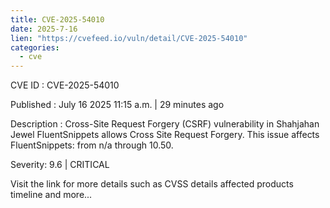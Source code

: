 ```yaml
--- 
title: CVE-2025-54010
date: 2025-7-16
lien: "https://cvefeed.io/vuln/detail/CVE-2025-54010"
categories:
  - cve
---
```


CVE ID : CVE-2025-54010

Published :  July 16
2025
11:15 a.m. | 29 minutes ago

Description : Cross-Site Request Forgery (CSRF) vulnerability in Shahjahan Jewel FluentSnippets allows Cross Site Request Forgery. This issue affects FluentSnippets: from n/a through 10.50.

Severity: 9.6 | CRITICAL

Visit the link for more details
such as CVSS details
affected products
timeline
and more...
